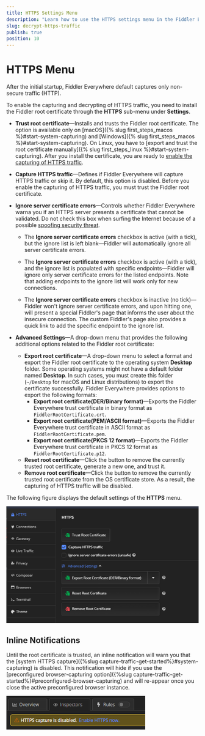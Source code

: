 ```yaml
---
title: HTTPS Settings Menu
description: "Learn how to use the HTTPS settings menu in the Fiddler Everywhere web-debugging proxy tool."
slug: decrypt-https-traffic
publish: true
position: 10
---
```


# HTTPS Menu

After the initial startup, Fiddler Everywhere default captures only non-secure traffic (HTTP).

To enable the capturing and decrypting of HTTPS traffic, you need to install the Fiddler root certificate through the **HTTPS** sub-menu under **Settings**.

- **Trust root certificate**&mdash;Installs and trusts the Fiddler root certificate. The option is available only on [macOS]({% slug first_steps_macos %}#start-system-capturing) and [Windows]({% slug first_steps_macos %}#start-system-capturing). On Linux, you have to [export and trust the root certificate manually]({% slug first_steps_linux %}#start-system-capturing). After you install the certificate, you are ready to [enable the capturing of HTTPS traffic](#capture-https-traffic).

- **Capture HTTPS traffic**&mdash;Defines if Fiddler Everywhere will capture HTTPS traffic or skip it. By default, this option is disabled. Before you enable the capturing of HTTPS traffic, you must trust the Fiddler root certificate.

- **Ignore server certificate errors**&mdash;Controls whether Fiddler Everywhere warna you if an HTTPS server presents a certificate that cannot be validated. Do not check this box when surfing the Internet because of a possible [spoofing security threat](https://en.wikipedia.org/wiki/Spoofing_attack). 

    * The **Ignore server certificate errors** checkbox is active (with a tick), but the ignore list is left blank&mdash;Fiddler will automatically ignore all server certificate errors. 

    * The **Ignore server certificate errors** checkbox is active (with a tick), and the ignore list is populated with specific endpoints&mdash;Fiddler will ignore only server certificate errors for the listed endpoints. Note that adding endpoints to the ignore list will work only for new connections.

    * The **Ignore server certificate errors** checkbox is inactive (no tick)&mdash;Fiddler won't ignore server certificate errors, and upon hitting one, will present a special Fiddler's page that informs the user about the insecure connection. The custom Fiddler's page also provides a quick link to add the specific endpoint to the ignore list.

- **Advanced Settings**&mdash;A drop-down menu that provides the following additional options related to the Fiddler root certificate:
    - **Export root certificate**&mdash;A drop-down menu to select a format and export the Fiddler root certificate to the operating system **Desktop** folder. Some operating systems might not have a default folder named **Desktop**. In such cases, you must create this folder (`~/Desktop` for macOS and Linux distributions) to export the certificate successfully. Fiddler Everywhere provides options to export the following formats:
        * **Export root certificate(DER/Binary format)**&mdash;Exports the Fiddler Everywhere trust certificate in binary format as `FiddlerRootCertificate.crt`.
        * **Export root certificate(PEM/ASCII format)**&mdash;Exports the Fiddler Everywhere trust certificate in ASCII format as `FiddlerRootCertificate.pem`.
        * **Export root certificate(PKCS 12 format)**&mdash;Exports the Fiddler Everywhere trust certificate in PKCS 12 format as `FiddlerRootCertificate.p12`.
    - **Reset root certificate**&mdash;Click the button to remove the currently trusted root certificate, generate a new one, and trust it.
    - **Remove root certificate**&mdash;Click the button to remove the currently trusted root certificate from the OS certificate store. As a result, the capturing of HTTPS traffic will be disabled.

The following figure displays the default settings of the **HTTPS** menu.  

![default https settings](../../images/settings/settings-https.png)

## Inline Notifications

Until the root certificate is trusted, an inline notification will warn you that the [system HTTPS capture]({%slug capture-traffic-get-started%}#system-capturing) is disabled. This notification will hide if you use the [preconfigured browser-capturing option]({%slug capture-traffic-get-started%}#preconfigured-browser-capturing) and will re-appear once you close the active preconfigured browser instance.

![inline notification](../../images/get-started/notification.png) 